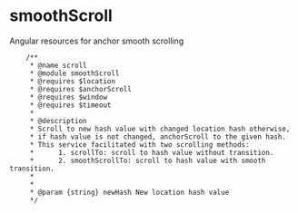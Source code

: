 smoothScroll
============

Angular resources for anchor smooth scrolling 


        /**
         * @name scroll
         * @module smoothScroll
         * @requires $location
         * @requires $anchorScroll
         * @requires $window
         * @requires $timeout
         *
         * @description
         * Scroll to new hash value with changed location hash otherwise,
         * if hash value is not changed, anchorScroll to the given hash.
         * This service facilitated with two scrolling methods:
         *      1. scrollTo: scroll to hash value without transition.
         *      2. smoothScrollTo: scroll to hash value with smooth transition.
         *
         *
         * @param {string} newHash New location hash value
         */

